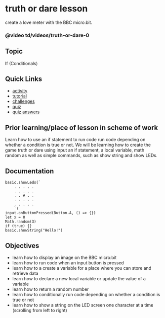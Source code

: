 # truth or dare lesson

create a love meter with the BBC micro:bit.

### @video td/videos/truth-or-dare-0

## Topic

If (Conditionals)

## Quick Links

* [activity](/lessons/truth-or-dare/activity)
* [tutorial](/lessons/truth-or-dare/tutorial)
* [challenges](/lessons/truth-or-dare/challenges)
* [quiz](/lessons/truth-or-dare/quiz)
* [quiz answers](/lessons/truth-or-dare/quiz-answers)

## Prior learning/place of lesson in scheme of work

Learn how to use an if statement to run code run code depending on whether a condition is true or not. We will be learning how to create the game truth or dare using input an if statement, a local variable, math random as well as simple commands, such as show string and show LEDs.

## Documentation

```cards
basic.showLeds(`
    . . . . .
    . . . . .
    . . # . .
    . . . . .
    . . . . .
    `)
input.onButtonPressed(Button.A, () => {})
let x = 0
Math.random(3)
if (true) {}
basic.showString("Hello!")
```

## Objectives

* learn how to display an image on the BBC micro:bit
* learn how to run code when an input button is pressed
* learn how to a create a variable for a place where you can store and retrieve data
* learn how to declare a new local variable or update the value of a variable
* learn how to return a random number
* learn how to conditionally run code depending on whether a condition is true or not
* learn how to show a string on the LED screen one character at a time (scrolling from left to right)

